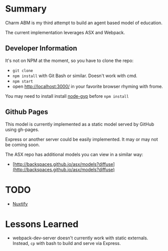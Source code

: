 # Summary

Charm ABM is my third attempt to build an agent based model of education.

The current implementation leverages ASX and Webpack.

## Developer Information

It's not on NPM at the moment, so you have to clone the repo:
* `git clone`
* `npm install` with Git Bash or similar. Doesn't work with cmd.
* `npm start`
* open [http://localhost:3000/](http://localhost:3000/) in your favorite browser rhyming with frome.

You may need to install install [node-gyp](https://github.com/nodejs/node-gyp) before `npm install`

## Github Pages

This model is currently implemented as a static model served by GitHub using gh-pages.

Express or another server could be easily implemented. It may or may not be coming soon.

The ASX repo has additional models you can view in a similar way:
* [http://backspaces.github.io/asx/models?diffuse](http://backspaces.github.io/asx/models?diffuse)

# TODO
* [Nuxtify](https://github.com/nuxt-community/express-template)

# Lessons Learned
* webpack-dev-server doesn't currently work with static externals. Instead, `cp` with bash to build and serve via Express.
